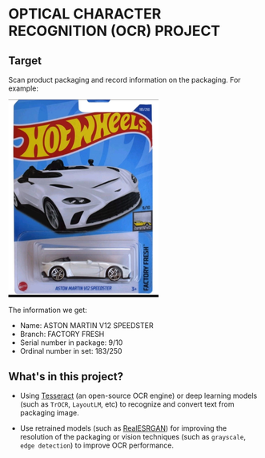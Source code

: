 # OPTICAL CHARACTER RECOGNITION (OCR) PROJECT

## Target
Scan product packaging and record information on the packaging. For example:

<img src="sample_data/box_toy.jpg" alt="Alt text" width="300">

The information we get:
- Name: ASTON MARTIN V12 SPEEDSTER
- Branch: FACTORY FRESH
- Serial number in package: 9/10
- Ordinal number in set: 183/250

## What's in this project?
- Using [Tesseract](https://github.com/tesseract-ocr/tesseract) (an open-source OCR engine) or deep learning models (such as `TrOCR`, `LayoutLM`, etc) to recognize and convert text from packaging image.

- Use retrained models (such as [RealESRGAN](https://github.com/xinntao/Real-ESRGAN)) for improving the resolution of the packaging or vision techniques (such as `grayscale`, `edge detection`) to improve OCR performance.

